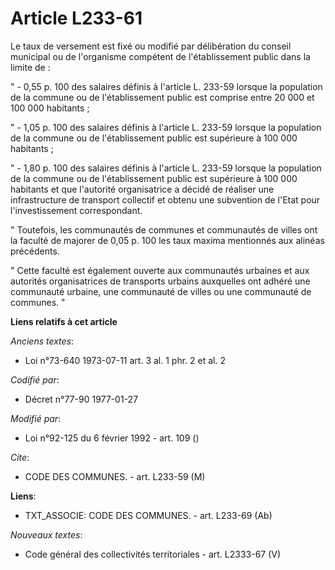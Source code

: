 # Article L233-61

Le taux de versement est fixé ou modifié par délibération du conseil municipal ou de l'organisme compétent de l'établissement
public dans la limite de :

" - 0,55 p. 100 des salaires définis à l'article L. 233-59 lorsque la population de la commune ou de l'établissement public
est comprise entre 20 000 et 100 000 habitants ;

" - 1,05 p. 100 des salaires définis à l'article L. 233-59 lorsque la population de la commune ou de l'établissement public
est supérieure à 100 000 habitants ;

" - 1,80 p. 100 des salaires définis à l'article L. 233-59 lorsque la population de la commune ou de l'établissement public
est supérieure à 100 000 habitants et que l'autorité organisatrice a décidé de réaliser une infrastructure de transport
collectif et obtenu une subvention de l'Etat pour l'investissement correspondant.

" Toutefois, les communautés de communes et communautés de villes ont la faculté de majorer de 0,05 p. 100 les taux maxima
mentionnés aux alinéas précédents.

" Cette faculté est également ouverte aux communautés urbaines et aux autorités organisatrices de transports urbains
auxquelles ont adhéré une communauté urbaine, une communauté de villes ou une communauté de communes. "

**Liens relatifs à cet article**

_Anciens textes_:

  - Loi n°73-640 1973-07-11 art. 3 al. 1 phr. 2 et al. 2

_Codifié par_:

  - Décret n°77-90 1977-01-27

_Modifié par_:

  - Loi n°92-125 du 6 février 1992 - art. 109 ()

_Cite_:

  - CODE DES COMMUNES. - art. L233-59 (M)

**Liens**:

  - TXT_ASSOCIE: CODE DES COMMUNES. - art. L233-69 (Ab)

_Nouveaux textes_:

  - Code général des collectivités territoriales - art. L2333-67 (V)

